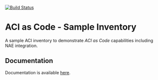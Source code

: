 [![Build Status](https://vielab-build1.cisco.com/api/badges/netascode/aac-inventory/status.svg)](https://vielab-build1.cisco.com/netascode/aac-inventory)

# ACI as Code - Sample Inventory

A sample ACI inventory to demonstrate *ACI as Code* capabilities including NAE integration.

## Documentation

Documentation is available [here](https://aac.cisco.com).
